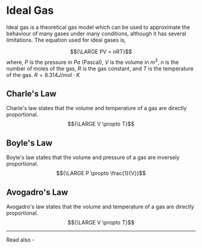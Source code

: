 # Ideal Gas
Ideal gas is a theoretical gas model which can be used to approximate the behaviour of many gases under many conditions, although it has several limitations. The equation used for ideal gases is,

$${\LARGE PV  = nRT}$$
where, *P* is the pressure in *Pa* (Pascal),
*V* is the volume in ${m^3}$,
*n* is the number of moles of the gas,
*R* is the gas constant, and
*T* is the temperature of the gas.
${R = 8.314 J/mol \cdot K}$

## Charle's Law
Charle's law states that the volume and temperature of a gas are directly proportional.
$${\LARGE V \propto T}$$
## Boyle's Law
Boyle's law states that the volume and pressure of a gas are inversely proportional.
$${\LARGE P \propto \frac{1}{V}}$$
## Avogadro's Law
Avogadro's law states that the volume and temperature of a gas are directly proportional.
$${\LARGE V \propto T}$$



---
Read also - 